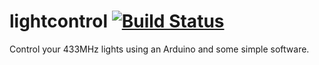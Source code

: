 # lightcontrol [![Build Status](https://travis-ci.org/jackwilsdon/lightcontrol.svg?branch=master)](https://travis-ci.org/jackwilsdon/lightcontrol)

Control your 433MHz lights using an Arduino and some simple software.
